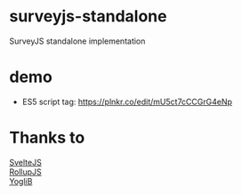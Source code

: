 # surveyjs-standalone
SurveyJS standalone implementation

# demo
* ES5 script tag: https://plnkr.co/edit/mU5ct7cCCGrG4eNp

# Thanks to
[SvelteJS](https://github.com/sveltejs/svelte)  
[RollupJS](https://github.com/rollup/rollup)  
[YogliB](https://github.com/YogliB/svelte-component-template)
